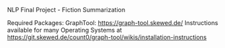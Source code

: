 NLP Final Project - Fiction Summarization

Required Packages:
GraphTool: https://graph-tool.skewed.de/
Instructions available for many Operating Systems at https://git.skewed.de/count0/graph-tool/wikis/installation-instructions


